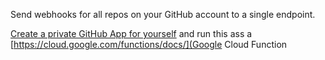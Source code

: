 Send webhooks for all repos on your GitHub account to a single endpoint.

[Create a private GitHub App for yourself](https://developer.github.com/apps/building-github-apps/creating-a-github-app/) and run this ass a [https://cloud.google.com/functions/docs/](Google Cloud Function
